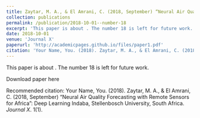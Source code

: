```yaml
---
title: Zaytar, M. A., & El Amrani, C. (2018, September) “Neural Air Quality Forecasting with Remote Sensors for Africa”: Deep Learning Indaba, Stellenbosch University, South Africa.
collection: publications
permalink: /publication/2018-10-01--number-18
excerpt: 'This paper is about . The number 18 is left for future work.'
date: 2018-10-01
venue: 'Journal X'
paperurl: 'http://academicpages.github.io/files/paper1.pdf'
citation: 'Your Name, You. (2018). Zaytar, M. A., & El Amrani, C. (2018, September) “Neural Air Quality Forecasting with Remote Sensors for Africa”: Deep Learning Indaba, Stellenbosch University, South Africa. <i>Journal X</i>. 1(1).'
---
```

This paper is about . The number 18 is left for future work.

Download paper here

Recommended citation: Your Name, You. (2018). Zaytar, M. A., & El Amrani, C. (2018, September) “Neural Air Quality Forecasting with Remote Sensors for Africa”: Deep Learning Indaba, Stellenbosch University, South Africa. <i>Journal X</i>. 1(1).
